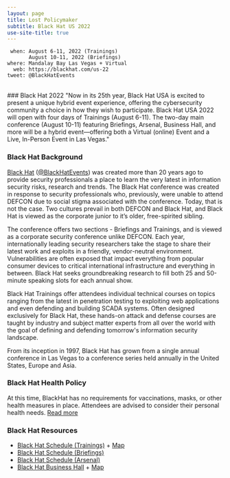 ```yaml
---
layout: page
title: Lost Policymaker
subtitle: Black Hat US 2022
use-site-title: true
---
```


```
 when: August 6-11, 2022 (Trainings)
       August 10-11, 2022 (Briefings)
where: Mandalay Bay Las Vegas + Virtual
  web: https://blackhat.com/us-22
tweet: @BlackHatEvents
```
<br />
### Black Hat 2022
"Now in its 25th year, Black Hat USA is excited to present a unique hybrid event experience, offering the cybersecurity community a choice in how they wish to participate. Black Hat USA 2022 will open with four days of Trainings (August 6-11). The two-day main conference (August 10-11) featuring Briefings, Arsenal, Business Hall, and more will be a hybrid event—offering both a Virtual (online) Event and a Live, In-Person Event in Las Vegas."

### Black Hat Background

[Black Hat](https://blackhat.com/us-22) ([@BlackHatEvents](https://twitter.com/blackhatevents)) was created more than 20 years ago to provide security professionals a place to learn the very latest in information security risks, research and trends. The Black Hat conference was created in response to security professionals who, previously, were unable to attend DEFCON due to social stigma associated with the conference. Today, that is not the case. Two cultures prevail in both DEFCON and Black Hat, and Black Hat is viewed as the corporate junior to it’s older, free-spirited sibling.

The conference offers two sections - Briefings and Trainings, and is viewed as a corporate security conference unlike DEFCON. Each year, internationally leading security researchers take the stage to share their latest work and exploits in a friendly, vendor-neutral environment. Vulnerabilities are often exposed that impact everything from popular consumer devices to critical international infrastructure and everything in between. Black Hat seeks groundbreaking research to fill both 25 and 50-minute speaking slots for each annual show.

Black Hat Trainings offer attendees individual technical courses on topics ranging from the latest in penetration testing to exploiting web applications and even defending and building SCADA systems. Often designed exclusively for Black Hat, these hands-on attack and defense courses are taught by industry and subject matter experts from all over the world with the goal of defining and defending tomorrow's information security landscape.

From its inception in 1997, Black Hat has grown from a single annual conference in Las Vegas to a conference series held annually in the United States, Europe and Asia.

### Black Hat Health Policy
At this time, BlackHat has no requirements for vaccinations, masks, or other health measures in place. Attendees are advised to consider their personal health needs. [Read more](https://www.blackhat.com/code-of-conduct.html)

### Black Hat Resources
* [Black Hat Schedule (Trainings)](https://www.blackhat.com/us-22/training/schedule/index.html) + [Map](https://i.blackhat.com/docs/usa/2022/BHUS22-Training-Map.pdf)
* [Black Hat Schedule (Briefings)](https://www.blackhat.com/us-22/briefings/schedule/index.html)
* [Black Hat Schedule (Arsenal)](https://www.blackhat.com/us-22/arsenal/schedule/index.html)
* [Black Hat Business Hall](https://www.blackhat.com/us-22/business-hall.html) + [Map](https://www.expocad.com/host/fx/ubm/22bhusa/exfx.html)
